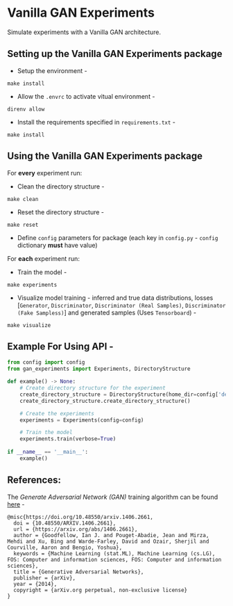# Vanilla GAN Experiments

Simulate experiments with a Vanilla GAN architecture.

## Setting up the Vanilla GAN Experiments package

- Setup the environment - 
```
make install
```

- Allow the `.envrc` to activate vitual environment - 
```
direnv allow
```

- Install the requirements specified in `requirements.txt` - 
```
make install
```

## Using the Vanilla GAN Experiments package

For **every** experiment run:

- Clean the directory structure - 
```
make clean
```

- Reset the directory structure - 
```
make reset
```

- Define `config` parameters for package (each key in `config.py` - `config` dictionary **must** have value)

For **each** experiment run:

- Train the model - 
```
make experiments
```

- Visualize model training - inferred and true data distributions, losses [`Generator`, `Discriminator`, `Discriminator (Real Samples)`, `Discriminator (Fake Sampless)`] and generated samples (Uses `Tensorboard`) - 
```
make visualize
```

## Example For Using API - 

```python
from config import config
from gan_experiments import Experiments, DirectoryStructure

def example() -> None:
    # Create directory structure for the experiment
    create_directory_structure = DirectoryStructure(home_dir=config['device']['home directory'])
    create_directory_structure.create_directory_structure()

    # Create the experiments
    experiments = Experiments(config=config)

    # Train the model
    experiments.train(verbose=True)
    
if __name__ == '__main__':
    example()
```

## References:

The *Generate Adversarial Network (GAN)* training algorithm can be found [here](https://arxiv.org/abs/1406.2661) - 
```
@misc{https://doi.org/10.48550/arxiv.1406.2661,
  doi = {10.48550/ARXIV.1406.2661},
  url = {https://arxiv.org/abs/1406.2661},
  author = {Goodfellow, Ian J. and Pouget-Abadie, Jean and Mirza, Mehdi and Xu, Bing and Warde-Farley, David and Ozair, Sherjil and Courville, Aaron and Bengio, Yoshua},
  keywords = {Machine Learning (stat.ML), Machine Learning (cs.LG), FOS: Computer and information sciences, FOS: Computer and information sciences},
  title = {Generative Adversarial Networks},
  publisher = {arXiv},
  year = {2014},
  copyright = {arXiv.org perpetual, non-exclusive license}
}
```
